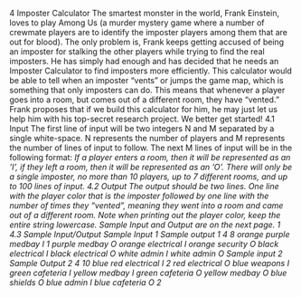 4 Imposter Calculator
The smartest monster in the world, Frank Einstein, loves to play Among Us (a murder mystery
game where a number of crewmate players are to identify the imposter players among them that
are out for blood). The only problem is, Frank keeps getting accused of being an imposter for
stalking the other players while trying to find the real imposters.
He has simply had enough and has decided that he needs an Imposter Calculator to find imposters more efficiently. This calculator would be able to tell when an imposter “vents” or jumps
the game map, which is something that only imposters can do.
This means that whenever a player goes into a room, but comes out of a different room, they
have “vented.” Frank proposes that if we build this calculator for him, he may just let us help
him with his top-secret research project. We better get started!
4.1 Input
The first line of input will be two integers N and M separated by a single white-space. N represents the number of players and M represents the number of lines of input to follow.
The next M lines of input will be in the following format:
<player color><single white-space><room name><single white-space><I or O>
If a player enters a room, then it will be represented as an ’I’, if they left a room, then it will be
represented as an ’O’.
There will only be a single imposter, no more than 10 players, up to 7 different rooms, and
up to 100 lines of input.
4.2 Output
The output should be two lines. One line with the player color that is the imposter followed by
one line with the number of times they “vented”, meaning they went into a room and came out
of a different room.
Note when printing out the player color, keep the entire string lowercase.
Sample Input and Output are on the next page.
1
4.3 Sample Input/Output
Sample Input 1 Sample output 1
4 8 orange
purple medbay I 1
purple medbay O
orange electrical I
orange security O
black electrical I
black electrical O
white admin I
white admin O
Sample input 2 Sample Output 2
4 10 blue
red electrical I 2
red electrical O
blue weapons I
green cafeteria I
yellow medbay I
green cafeteria O
yellow medbay O
blue shields O
blue admin I
blue cafeteria O
2
